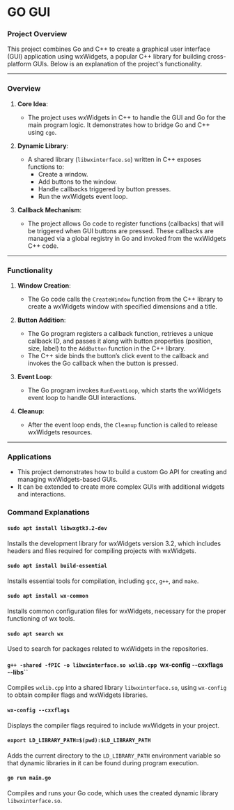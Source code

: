 # GO GUI

### Project Overview

This project combines Go and C++ to create a graphical user interface (GUI) application using wxWidgets, a popular C++ library for building cross-platform GUIs. Below is an explanation of the project's functionality.

---

### Overview

1. **Core Idea**:
   - The project uses wxWidgets in C++ to handle the GUI and Go for the main program logic. It demonstrates how to bridge Go and C++ using `cgo`.

2. **Dynamic Library**:
   - A shared library (`libwxinterface.so`) written in C++ exposes functions to:
     - Create a window.
     - Add buttons to the window.
     - Handle callbacks triggered by button presses.
     - Run the wxWidgets event loop.

3. **Callback Mechanism**:
   - The project allows Go code to register functions (callbacks) that will be triggered when GUI buttons are pressed. These callbacks are managed via a global registry in Go and invoked from the wxWidgets C++ code.

---

### Functionality

1. **Window Creation**:
   - The Go code calls the `CreateWindow` function from the C++ library to create a wxWidgets window with specified dimensions and a title.

2. **Button Addition**:
   - The Go program registers a callback function, retrieves a unique callback ID, and passes it along with button properties (position, size, label) to the `AddButton` function in the C++ library.
   - The C++ side binds the button’s click event to the callback and invokes the Go callback when the button is pressed.

3. **Event Loop**:
   - The Go program invokes `RunEventLoop`, which starts the wxWidgets event loop to handle GUI interactions.

4. **Cleanup**:
   - After the event loop ends, the `Cleanup` function is called to release wxWidgets resources.

---

### Applications

- This project demonstrates how to build a custom Go API for creating and managing wxWidgets-based GUIs.
- It can be extended to create more complex GUIs with additional widgets and interactions.

### Command Explanations

#### `sudo apt install libwxgtk3.2-dev`
Installs the development library for wxWidgets version 3.2, which includes headers and files required for compiling projects with wxWidgets.

#### `sudo apt install build-essential`
Installs essential tools for compilation, including `gcc`, `g++`, and `make`.

#### `sudo apt install wx-common`
Installs common configuration files for wxWidgets, necessary for the proper functioning of wx tools.

#### `sudo apt search wx`
Used to search for packages related to wxWidgets in the repositories.

#### `g++ -shared -fPIC -o libwxinterface.so wxlib.cpp `wx-config --cxxflags --libs``
Compiles `wxlib.cpp` into a shared library `libwxinterface.so`, using `wx-config` to obtain compiler flags and wxWidgets libraries.

#### `wx-config --cxxflags`
Displays the compiler flags required to include wxWidgets in your project.

#### `export LD_LIBRARY_PATH=$(pwd):$LD_LIBRARY_PATH`
Adds the current directory to the `LD_LIBRARY_PATH` environment variable so that dynamic libraries in it can be found during program execution.

#### `go run main.go`
Compiles and runs your Go code, which uses the created dynamic library `libwxinterface.so`.


